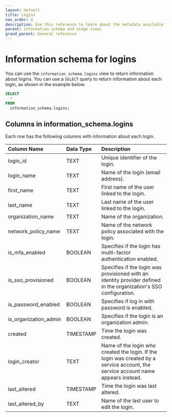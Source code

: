 ```yaml
---
layout: default
title: Logins
nav_order: 4
description: Use this reference to learn about the metadata available for Firebolt logins using the information schema.
parent: Information schema and usage views
grand_parent: General reference
---
```


# Information schema for logins
You can use the `information_schema.logins` view to return information about logins. You can use a `SELECT` query to return information about each login, as shown in the example below.

```sql
SELECT
  *
FROM
  information_schema.logins;
```

## Columns in information_schema.logins

Each row has the following columns with information about each login.

| Column Name                 | Data Type   | Description |
| :---------------------------| :-----------| :-----------|
| login_id                    | TEXT      | Unique identifier of the login. |
| login_name                  | TEXT      | Name of the login (email address). |
| first_name                  | TEXT      | First name of the user linked to the login. |
| last_name                   | TEXT      | Last name of the user linked to the login. |
| organization_name           | TEXT      | Name of the organization. |
| network_policy_name         | TEXT      | Name of the network policy associated with the login. |
| is_mfa_enabled              | BOOLEAN   | Specifies if the login has multi-factor authentication enabled. |
| is_sso_provisioned          | BOOLEAN   | Specifies if the login was provisioned with an identity provider defined in the organization's SSO configuration. |
| is_password_enabled         | BOOLEAN   | Specifies if log in with password is enabled. |
| is_organization_admin       | BOOLEAN   | Specifies if the login is an organization admin. |
| created                     | TIMESTAMP | Time the login was created. |
| login_creator               | TEXT      | Name of the login who created the login. If the login was created by a service account, the service account name appears instead. |
| last_altered                | TIMESTAMP | Time the login was last altered. |
| last_altered_by             | TEXT       | Name of the last user to edit the login. | 

